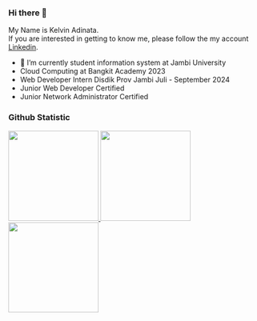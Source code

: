 ### Hi there 👋
My Name is Kelvin Adinata.\
If you are interested in getting to know me, please follow the my account [Linkedin](https://www.linkedin.com/in/kelvin-adinata-b26997229/). 



- 🔭 I’m currently student information system at Jambi University
- Cloud Computing at Bangkit Academy 2023
- Web Developer Intern Disdik Prov Jambi Juli - September 2024
- Junior Web Developer Certified
- Junior Network Administrator Certified

  
### Github Statistic
<p align="left">
<a href="https://github.com/vinwithin">
  <img height="180em" src="https://github-readme-stats-eight-theta.vercel.app/api?username=vinwithin&show_icons=true&theme=algolia&include_all_commits=true&count_private=true"/>
  <img height="180em" src="https://github-readme-stats-eight-theta.vercel.app/api/top-langs/?username=vinwithin&layout=compact&langs_count=8&theme=algolia"/>
  <img height="180em" src="https://streak-stats.demolab.com/?user=vinwithin&theme=highcontrast"/>
</a>
</p>

